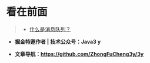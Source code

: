 看在前面
====

> * <a href="https://juejin.im/post/5cb025fb5188251b0351ef48">什么是消息队列？</a>


* **掘金特邀作者 | 技术公众号：Java3 y**

* **文章导航：https://github.com/ZhongFuCheng3y/3y**
